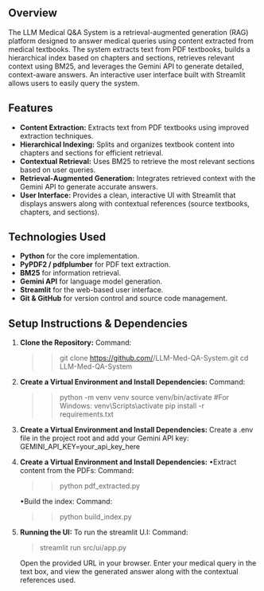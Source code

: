 ## Overview
The LLM Medical Q&A System is a retrieval-augmented generation (RAG) platform designed to answer medical queries using content extracted from medical textbooks. The system extracts text from PDF textbooks, builds a hierarchical index based on chapters and sections, retrieves relevant context using BM25, and leverages the Gemini API to generate detailed, context-aware answers. An interactive user interface built with Streamlit allows users to easily query the system.

## Features
- **Content Extraction:** Extracts text from PDF textbooks using improved extraction techniques.
- **Hierarchical Indexing:** Splits and organizes textbook content into chapters and sections for efficient retrieval.
- **Contextual Retrieval:** Uses BM25 to retrieve the most relevant sections based on user queries.
- **Retrieval-Augmented Generation:** Integrates retrieved context with the Gemini API to generate accurate answers.
- **User Interface:** Provides a clean, interactive UI with Streamlit that displays answers along with contextual references (source textbooks, chapters, and sections).

## Technologies Used
- **Python** for the core implementation.
- **PyPDF2 / pdfplumber** for PDF text extraction.
- **BM25** for information retrieval.
- **Gemini API** for language model generation.
- **Streamlit** for the web-based user interface.
- **Git & GitHub** for version control and source code management.

## Setup Instructions & Dependencies
1. **Clone the Repository:**
   Command:
   >>git clone https://github.com/<your-github-username>/LLM-Med-QA-System.git
   >>cd LLM-Med-QA-System
3. **Create a Virtual Environment and Install Dependencies:**
   Command:
   >>python -m venv venv
   >>source venv/bin/activate  #For Windows: venv\Scripts\activate
   >>pip install -r requirements.txt
4. **Create a Virtual Environment and Install Dependencies:**
   Create a .env file in the project root and add your Gemini API key: GEMINI_API_KEY=your_api_key_here
5. **Create a Virtual Environment and Install Dependencies:**
   •Extract content from the PDFs:
   Command:
   >>python pdf_extracted.py

   •Build the index:
   Command:
   >>python build_index.py
6. **Running the UI:**
   To run the streamlit U.I:
   Command:
   >streamlit run src/ui/app.py

   Open the provided URL in your browser. Enter your medical query in the text box, and view the generated answer along with the contextual references used.


   


   
   


